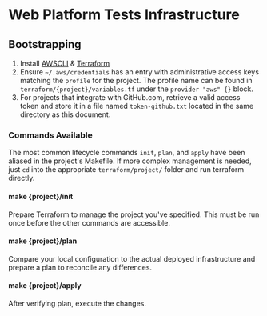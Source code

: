 # Web Platform Tests Infrastructure

## Bootstrapping
1. Install [AWSCLI] & [Terraform]
2. Ensure `~/.aws/credentials` has an entry with administrative access keys
   matching the `profile` for the project. The profile name can be found in
   `terraform/{project}/variables.tf` under the `provider "aws" {}` block.
3. For projects that integrate with GitHub.com, retrieve a valid access token
   and store it in a file named `token-github.txt` located in the same
   directory as this document.

### Commands Available
The most common lifecycle commands `init`, `plan`, and `apply` have been aliased
in the project's Makefile. If more complex management is needed, just `cd` into
the appropriate `terraform/project/` folder and run terraform directly.

#### make {project}/init
Prepare Terraform to manage the project you've specified. This must be run once
before the other commands are accessible.

#### make {project}/plan
Compare your local configuration to the actual deployed infrastructure and
prepare a plan to reconcile any differences.

#### make {project}/apply
After verifying plan, execute the changes.

[AWSCLI]: http://docs.aws.amazon.com/cli/latest/userguide/installing.html
[Terraform]: https://www.terraform.io/downloads.html
